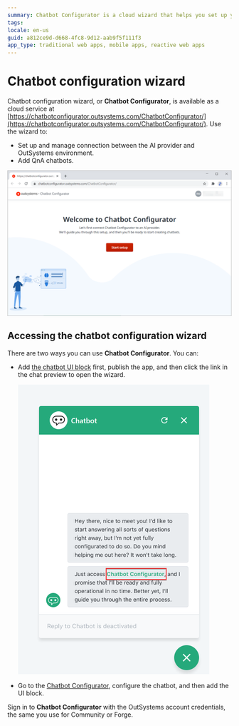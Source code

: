 ```yaml
---
summary: Chatbot Configurator is a cloud wizard that helps you set up you chatbot backend in Azure.
tags:
locale: en-us
guid: a812ce9d-d668-4fc8-9d12-aab9f5f111f3
app_type: traditional web apps, mobile apps, reactive web apps
---
```


# Chatbot configuration wizard

Chatbot configuration wizard, or **Chatbot Configurator**, is available as a cloud service at [https://chatbotconfigurator.outsystems.com/ChatbotConfigurator/](https://chatbotconfigurator.outsystems.com/ChatbotConfigurator/). Use the wizard to:

* Set up and manage connection between the AI provider and OutSystems environment.
* Add QnA chatbots.

![Wizard landing page](images/wizard-landing-page.png?width=700)

## Accessing the chatbot configuration wizard

There are two ways you can use **Chatbot Configurator**. You can:

* Add [the chatbot UI block](guide-outsystems-add-chatbot.md) first, publish the app, and then click the link in the chat preview to open the wizard.
  
    ![Wizard link in the chat window](images/chatbot-wizard-link.png?width=400)

* Go to the [Chatbot Configurator](https://chatbotconfigurator.outsystems.com/ChatbotConfigurator/), configure the chatbot, and then add the UI block.

<div class="info" markdown="1">

Sign in to **Chatbot Configurator** with the OutSystems account credentials, the same you use for Community or Forge.

</div>
